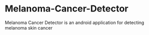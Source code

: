 # Melanoma-Cancer-Detector
Melanoma Cancer Detector is an android application for detecting melanoma skin cancer
